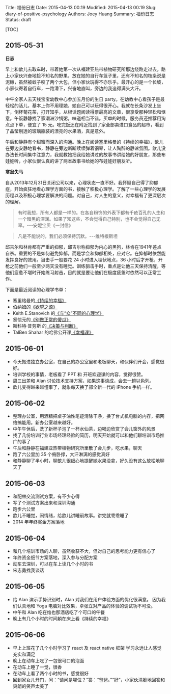 Title: 福份日志
Date: 2015-04-13 00:19
Modified: 2015-04-13 00:19
Slug: diary-of-positive-psychology
Authors: Joey Huang
Summary: 福份日志
Status: draft

[TOC]

## 2015-05-31

**日志**

早上和歆儿去取车时，带着她第一次从福建亚热带植物研究所那边绕路走过去。路上小家伙兴奋地捡不知名的野果，放在她的自行车篮子里，还有不知名的枝条说是泥鳅，虽然被蚊子咬了两个大包，但小家伙玩得不亦乐乎。最开心的是一个长坡，小家伙寄着自行车，一路滑下，兴奋地直叫，旁边的我追得满头大汗。

中午全家人去天线宝宝幼教中心参加五月份的生日 party。在幼教中心看孩子是最轻松的活儿，基本上你不用理她，她自己可以玩得很开心。我就在长条沙发上坐下，倒杯菊花茶，打开知乎，从根话题阅读得票最高的文章，很享受那种轻松和惬意。午饭静静找了家潮洲沙锅粥，味道相当不错。买单的时候，服务员还推荐用淘点点下单，便宜了 15 元。吃完饭还在附近找到了家全部卖进口食品的超市，看到了晶莹剔透的玻璃瓶装的漂亮的水果酒，真是意外。

午后和静静有个甜蜜而深入的沟通。晚上在阅读塞里格曼的《持续的幸福》，歆儿在旁边安静地看书，静静在旁边断断续续弹着钢琴，让人陶醉的静谧氛围。歆儿没办法长时间集中注意力，我就教她把我给她讲过的故事书讲给她的好朋友，那些布娃娃听，小家伙很认真的讲了两本故事书给她的布娃娃好朋友听。

**寒翁失马**

自从2013年12月31日关闭公司以来，心理状态一直不好。我怀疑自己得了抑郁症，开始疯狂地看心理学方面的书，接触了积极心理学。了解了一些心理学的发展历程以及积极心理学要解决的问题。对自己，对人生的意义，对幸福有了更深层次的理解。

> 有时我想，所有人都是一样的。在各自粉饰的外表下都有千疮百孔的人生和一个暗黑的深渊。如果了知这些，不会觉得自己特别，也不会觉得自己无辜。---安妮宝贝《一封信》

> 凡是不能说的，我们必须保持沉默。---维特根斯坦

邱吉尔和林肯都有严重的抑郁，邱吉尔称抑郁为内心的黑狗，林肯在1941年差点自杀。重要的不是如何避免抑郁，而是学会和抑郁相处，应对它。在抑郁时依然能发挥良好的效用。狙击手一般要花 24 小时进入埋伏地点，36 小时后才开枪，开枪之前他们一般至少两天没有睡觉。训练狙击手时，重点是让他三天保持清醒，等他们疲惫不堪时开始练习射击，目的就是要让他们在极度疲惫时依然可以正常工作。

下面是最近阅读的心理学书单：

* 塞里格曼的[《持续的幸福》][1]
* 伯纳姆的[《欲望之源》][2]
* Keith E.Stanovich 的[《与“众”不同的心理学》][3]
* 奚恺元的[《别做正常的傻瓜》][4]
* 斯科特·普劳斯 的[《决策与判断》][5]
* TalBen Shahar 的哈佛公开课[《幸福课》][6]


## 2015-06-01

* 今天搬进独立办公室，在自己的办公室里和老板聊天，和伙伴们开会，感觉很好。
* 培训学校的事情，老板看了 PPT 和 开班欢迎课的内容，觉得很赞。
* 周三出差和 Alan 讨论技术支持方案，如果这事谈成，会去一趟以色列。
* 歆儿变得越来越懂事了，就象每天换了部全新一代的 iPhone 手机一样。

## 2015-06-02

* 整理办公室，用酒精把桌子油性笔迹清除干净，换了台式机电脑的内存，把网络搞能用。新办公室越来越好。
* 中午午休后，洗了新杯子泡了一杯水仙茶，边喝边欣赏了会儿窗外的风景
* 找了几份培训行业市场经理经验的简历，明天开始就可以和他们聊培训市场推广的事了
* 午后和静静在福建亚热带植物研究所里散了会儿步，吃水果，聊天
* 跑了六公里加 35 个俯卧撑，大汗淋漓的感觉真好
* 和静静聊了半小时，聊歆儿很细心地提醒她水果没拿，好久没有这么放松地聊天了

## 2015-06-03

* 和配林交流测试方案，有不少心得
* 写了个测试方案出来和深圳沟通
* 跑步六公里
* 歆儿不睡觉，闹情绪，给歆儿讲睡前故事。讲完就乖乖睡了
* 2014 年年终奖金方案落地

## 2015-06-04

* 和几个培训市场的人聊，虽然收获不大，但对自己的思考能力更有信心了
* 年终资金细节方案落地，深入参与分配方案
* 动车去深圳，可以在车上读几个小时的书
* 宋志勇找我谈话

## 2015-06-05

* 给 Alan 演示手势识别时，Alan 对我们在用户体验方面的优化很满意。
  因为我们认真地和 Yoga 电脑对比效果，卓张立对产品的体验的调试功不可没。
* 中午和 Alan 吃在维也那酒店吃了个可口的午餐
* 晚上有几个小时的时间躺在床上看《持续的幸福》

## 2015-06-06

* 早上上班花了几个小时学习了 react 及 react native 框架
  学习永远让人感觉充实和满足
* 晚上在动车上吃了一包很可口的泡面
* 在动车上睡了一觉，很香
* 在动车上看了两个小时的书，感觉很好
* 回到家女儿开门，问：“请问是哪位？”答：“爸爸。”“好”，小家伙清脆地回答和爽朗的笑声太美了


[1]: http://book.douban.com/subject/20271917/
[2]: http://book.douban.com/subject/1128662/
[3]: http://book.douban.com/subject/1221479/
[4]: http://book.douban.com/subject/1874488/
[5]: http://book.douban.com/subject/1193621/
[6]: http://v.163.com/special/sp/positivepsychology.html
